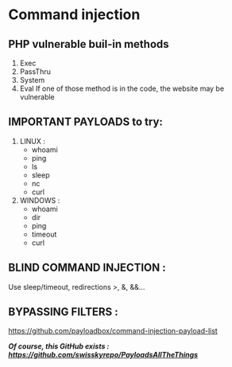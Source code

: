 # Command injection

## PHP vulnerable buil-in methods
1. Exec
2. PassThru
3. System
4. Eval
If one of those method is in the code, the website may be vulnerable  
	
## IMPORTANT PAYLOADS to try:
1. LINUX :
	- whoami
	- ping
	- ls
	- sleep
	- nc
	- curl
2. WINDOWS :
	- whoami
	- dir
	- ping
	- timeout
	- curl

## BLIND COMMAND INJECTION :
Use sleep/timeout, redirections >, &, &&...
		
## BYPASSING FILTERS :
https://github.com/payloadbox/command-injection-payload-list

***Of course, this GitHub exists : https://github.com/swisskyrepo/PayloadsAllTheThings***
